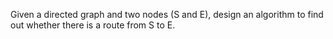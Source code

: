 Given a directed graph and two nodes (S and E), design an algorithm to find out whether there is a route from S to E.
